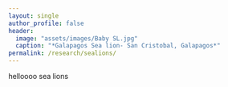 ```yaml
---
layout: single
author_profile: false
header:
  image: "assets/images/Baby SL.jpg"
  caption: "*Galapagos Sea lion- San Cristobal, Galapagos*"
permalink: /research/sealions/
---
```


helloooo sea lions
